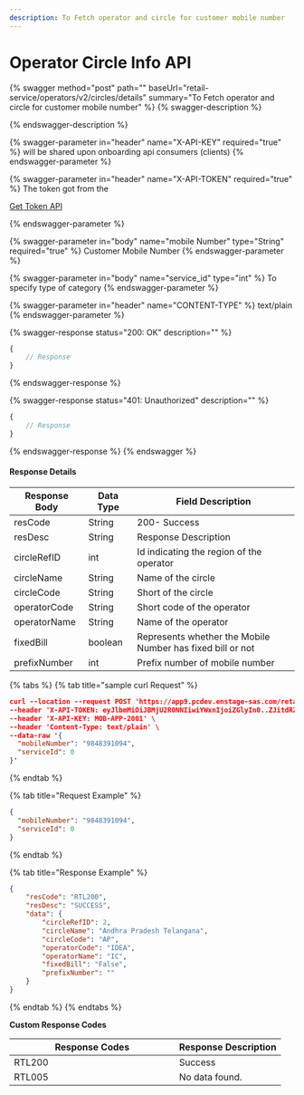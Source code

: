 ```yaml
---
description: To Fetch operator and circle for customer mobile number
---
```


# Operator Circle Info API

{% swagger method="post" path="" baseUrl="<domain>retail-service/operators/v2/circles/details" summary="To Fetch operator and circle for customer mobile number" %}
{% swagger-description %}

{% endswagger-description %}

{% swagger-parameter in="header" name="X-API-KEY" required="true" %}
will be shared upon onboarding api consumers (clients)
{% endswagger-parameter %}

{% swagger-parameter in="header" name="X-API-TOKEN" required="true" %}
The token got from the 

[Get Token API](../../../market-place/api-specification/version-1/get-token-api.md)


{% endswagger-parameter %}

{% swagger-parameter in="body" name="mobile Number" type="String" required="true" %}
Customer Mobile Number
{% endswagger-parameter %}

{% swagger-parameter in="body" name="service_id" type="int" %}
To specify type of category
{% endswagger-parameter %}

{% swagger-parameter in="header" name="CONTENT-TYPE" %}
text/plain
{% endswagger-parameter %}

{% swagger-response status="200: OK" description="" %}
```javascript
{
    // Response
}
```
{% endswagger-response %}

{% swagger-response status="401: Unauthorized" description="" %}
```javascript
{
    // Response
}
```
{% endswagger-response %}
{% endswagger %}

#### Response Details

| Response Body | Data Type | Field Description                                          |
| ------------- | --------- | ---------------------------------------------------------- |
| resCode       | String    | 200- Success                                               |
| resDesc       | String    | Response Description                                       |
| circleRefID   | int       | Id indicating the region of the operator                   |
| circleName    | String    | Name of the circle                                         |
| circleCode    | String    | Short of the circle                                        |
| operatorCode  | String    | Short code of the operator                                 |
| operatorName  | String    | Name of the operator                                       |
| fixedBill     | boolean   | Represents whether the Mobile Number has fixed bill or not |
| prefixNumber  | int       | Prefix number of mobile number                             |

{% tabs %}
{% tab title="sample curl  Request" %}
```json
curl --location --request POST 'https://app9.pcdev.enstage-sas.com/retail-service/operators/v2/circles/details' \
--header 'X-API-TOKEN: eyJlbmMiOiJBMjU2R0NNIiwiYWxnIjoiZGlyIn0..ZJitdRZXJMeJkxFz.PuV48dCHwNI8gt0u1p7wVo8MiLNgyC5BfCkz7Qvpn2NNzXHEgVsfhd4AAHyCq0-FpMHBd5_kR2yZw-fZ-ZQHIqgT-PUOy4H9w1OBDuw0jWfcRtPnT8BNV1bDO7OvVKBplVksyifTLIYX5zFu4HfmHXygEBvv11sL8WUVHyTH8QgLMHLu2qT7l0UBTGHD8pgcZeZAQFdEXPpkglbRVdOedUda7Am1-NSvPLch5s1vyxRNrlR--8xzlfE5munVeYp8ln6L1A.foUnrZNCjNqEcoA_6u9SOw' \
--header 'X-API-KEY: MOB-APP-2001' \
--header 'Content-Type: text/plain' \
--data-raw '{
  "mobileNumber": "9848391094",
  "serviceId": 0
}'
```


{% endtab %}

{% tab title="Request Example" %}
```json
{
  "mobileNumber": "9848391094",
  "serviceId": 0
}
```


{% endtab %}

{% tab title="Response Example" %}
```json
{
    "resCode": "RTL200",
    "resDesc": "SUCCESS",
    "data": {
        "circleRefID": 2,
        "circleName": "Andhra Pradesh Telangana",
        "circleCode": "AP",
        "operatorCode": "IDEA",
        "operatorName": "IC",
        "fixedBill": "False",
        "prefixNumber": ""
    }
}
```


{% endtab %}
{% endtabs %}

**Custom Response Codes**

<table><thead><tr><th width="276">Response Codes</th><th>Response Description</th></tr></thead><tbody><tr><td>RTL200</td><td>Success</td></tr><tr><td>RTL005</td><td>No data found.</td></tr></tbody></table>

